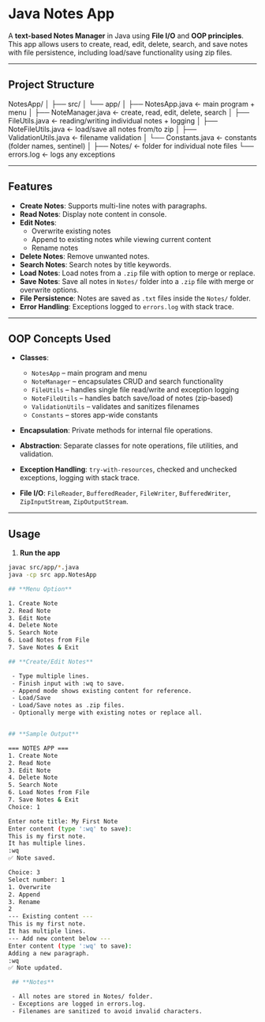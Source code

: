 # Java Notes App

A **text-based Notes Manager** in Java using **File I/O** and **OOP principles**. This app allows users to create, read, edit, delete, search, and save notes with file persistence, including load/save functionality using zip files.

---

## **Project Structure**

NotesApp/
│
├── src/
│   └── app/
│       ├── NotesApp.java         ← main program + menu
│       ├── NoteManager.java      ← create, read, edit, delete, search
│       ├── FileUtils.java        ← reading/writing individual notes + logging
│       ├── NoteFileUtils.java    ← load/save all notes from/to zip
│       ├── ValidationUtils.java  ← filename validation
│       └── Constants.java        ← constants (folder names, sentinel)
│
├── Notes/                        ← folder for individual note files
└── errors.log                    ← logs any exceptions


---

## **Features**

- **Create Notes**: Supports multi-line notes with paragraphs.
- **Read Notes**: Display note content in console.
- **Edit Notes**:
  - Overwrite existing notes
  - Append to existing notes while viewing current content
  - Rename notes
- **Delete Notes**: Remove unwanted notes.
- **Search Notes**: Search notes by title keywords.
- **Load Notes**: Load notes from a `.zip` file with option to merge or replace.
- **Save Notes**: Save all notes in `Notes/` folder into a `.zip` file with merge or overwrite options.
- **File Persistence**: Notes are saved as `.txt` files inside the `Notes/` folder.
- **Error Handling**: Exceptions logged to `errors.log` with stack trace.

---

## **OOP Concepts Used**

- **Classes**:  
  - `NotesApp` – main program and menu  
  - `NoteManager` – encapsulates CRUD and search functionality  
  - `FileUtils` – handles single file read/write and exception logging  
  - `NoteFileUtils` – handles batch save/load of notes (zip-based)  
  - `ValidationUtils` – validates and sanitizes filenames  
  - `Constants` – stores app-wide constants  

- **Encapsulation**: Private methods for internal file operations.  
- **Abstraction**: Separate classes for note operations, file utilities, and validation.  
- **Exception Handling**: `try-with-resources`, checked and unchecked exceptions, logging with stack trace.  
- **File I/O**: `FileReader`, `BufferedReader`, `FileWriter`, `BufferedWriter`, `ZipInputStream`, `ZipOutputStream`.  

---

## **Usage**

1. **Run the app**
```bash
javac src/app/*.java
java -cp src app.NotesApp

## **Menu Option**

1. Create Note
2. Read Note
3. Edit Note
4. Delete Note
5. Search Note
6. Load Notes from File
7. Save Notes & Exit

## **Create/Edit Notes**

 - Type multiple lines.
 - Finish input with :wq to save.
 - Append mode shows existing content for reference.
 - Load/Save
 - Load/Save notes as .zip files.
 - Optionally merge with existing notes or replace all.


## **Sample Output**

=== NOTES APP ===
1. Create Note
2. Read Note
3. Edit Note
4. Delete Note
5. Search Note
6. Load Notes from File
7. Save Notes & Exit
Choice: 1

Enter note title: My First Note
Enter content (type ':wq' to save):
This is my first note.
It has multiple lines.
:wq
✅ Note saved.

Choice: 3
Select number: 1
1. Overwrite
2. Append
3. Rename
2
--- Existing content ---
This is my first note.
It has multiple lines.
--- Add new content below ---
Enter content (type ':wq' to save):
Adding a new paragraph.
:wq
✅ Note updated.

 ## **Notes**

 - All notes are stored in Notes/ folder.
 - Exceptions are logged in errors.log.
 - Filenames are sanitized to avoid invalid characters.
